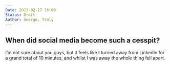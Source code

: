 ```yaml
---
Date: 2023-02-17 16:00
Status: Draft
Author: George, Truly
---
```


## When did social media become such a cesspit?

I’m not sure about you guys, but it feels like I turned away from LinkedIn for a grand total of 10 minutes, and whilst I was away the whole thing fell apart.